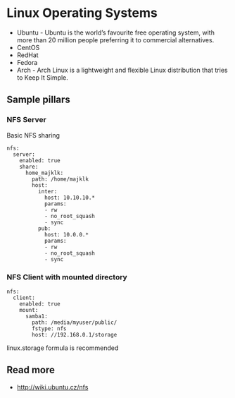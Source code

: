 
# Linux Operating Systems

* Ubuntu - Ubuntu is the world’s favourite free operating system, with more than 20 million people preferring it to commercial alternatives.
* CentOS
* RedHat
* Fedora
* Arch - Arch Linux is a lightweight and flexible Linux distribution that tries to Keep It Simple.

## Sample pillars

### NFS Server

Basic NFS sharing

    nfs:
      server:
        enabled: true
        share:
          home_majklk:
            path: /home/majklk
            host: 
              inter:
                host: 10.10.10.*
                params:
                - rw
                - no_root_squash
                - sync
              pub:
                host: 10.0.0.*
                params:
                - rw
                - no_root_squash
                - sync   


### NFS Client with mounted directory

    nfs:
      client:
        enabled: true
        mount:
          samba1:
            path: /media/myuser/public/
            fstype: nfs
            host: //192.168.0.1/storage

linux.storage formula is recommended

## Read more

* http://wiki.ubuntu.cz/nfs
